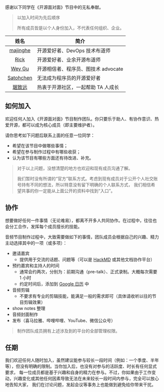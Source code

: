 感谢以下同学在《开源面对面》节目中的无私奉献。

> 以加入时间为先后顺序
> 
> 所有成员皆是以个人身份加入，不代表任何组织、企业。

| 姓名  | 简介 |
|:---:|---|
| [majinghe](https://github.com/majinghe) | 开源爱好者、DevOps 技术布道师 |
| [Rick](https://github.com/linuxsuren) | 开源爱好者、业余开源布道师 |
| [Wey Gu](https://github.com/wey-gu) | 开源相信者、程序员、图技术 advocate |
| [Satohchen](https://github.com/Satohchen) | 无法成为程序员的开源爱好者 |
| [琚致远](https://github.com/juzhiyuan) | 热衷于开源社区，一起帮助 TA 人成长 |


## 如何加入

欢迎任何人加入《开源面对面》节目制作团队。你只要乐于助人、有协作意识、热爱开源，都可以成为核心成员（即主要维护者）。

请你思考如下问题后联系上面的任意一位同学：

* 希望在该节目中做哪些事情；
* 希望在参与制作过程中有哪些收获；
* 认为该节目有哪些方面还有待改进、补充。

> 对于以上问题，没想清楚的地方也欢迎和现有成员沟通了解。
> 
> 我们暂时没有所谓的“官方”联系方式。考虑到现有成员对于公开个人社交账号持有不同的想法，所以特意没有留下明确的个人联系方式，
> 我们相信希望共事的你一定能从上面公开的资料中找到“入口”。

## 协作

想要做好任何一件事情（无论难易），都离不开多人共同协作。在过程中，往往也会分工合作，发挥每个成员擅长的技能。


音频节目制作过程中，大致需要做如下的事情，团队成员会根据自己的兴趣、精力主动选择其中的一项（或多项）：

* 邀请嘉宾
  * 提供用于交流的话题、问题等（可以是 [HackMD](https://hackmd.io/) 或其他文档协作平台）
* 预约嘉宾和主持人的时间
  * 通常会约两次，分别为：前期沟通（pre-talk）、正式录制。大概每次需要 1 小时
  * 约定时间后，添加到 [Google 日历](https://calendar.google.com/calendar/u/0?cid=NnYxNzcxc2w4Y2owZG9sMWxuYjRwbGJyMm9AZ3JvdXAuY2FsZW5kYXIuZ29vZ2xlLmNvbQ) 中
* 音频剪辑
  * 不要求有专业的剪辑技能，能满足一般的需求即可（具体请收听以往的节目剪辑效果）
* show notes 整理
* 音频封面制作
* 发布（喜马拉雅、哔哩哔哩、YouTube、微信公众号）

> 制作团队成员拥有上述涉及到的平台的全部管理权限。

## 任期

我们欢迎任何人随时加入，虽然建议能参与较长一段时间（例如：一个季度、半年等），但没有明确的限制。当你加入后，也没有对参与的活跃度、时长有任何显式要求，
每一位成员都是基于兴趣和自身的精力在参与。不过，你如果由于工作变动，兴趣变化或其他任何因素导致无法在未来较长一段时间内参与，完全可以放心地告知大家，
我们在讨论问题，发起会议等事务上也能做到避免给你带来干扰。
